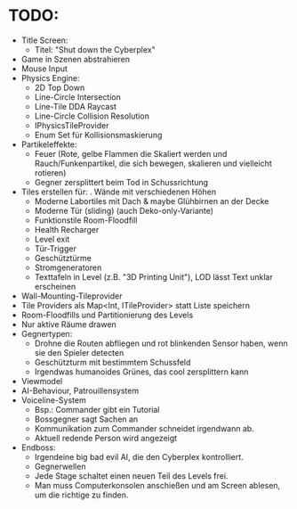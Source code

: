 # TODO:
- Title Screen:
	- Titel: "Shut down the Cyberplex"
- Game in Szenen abstrahieren
- Mouse Input
- Physics Engine:
	- 2D Top Down
	- Line-Circle Intersection
	- Line-Tile DDA Raycast
	- Line-Circle Collision Resolution
	- IPhysicsTileProvider
	- Enum Set für Kollisionsmaskierung
- Partikeleffekte:
	- Feuer (Rote, gelbe Flammen die Skaliert werden und Rauch/Funkenpartikel, die sich bewegen, skalieren und vielleicht rotieren)
	- Gegner zersplittert beim Tod in Schussrichtung
- Tiles erstellen für:
	. Wände mit verschiedenen Höhen
	- Moderne Labortiles mit Dach & maybe Glühbirnen an der Decke
	- Moderne Tür (sliding) (auch Deko-only-Variante)
	- Funktionstile Room-Floodfill
	- Health Recharger
	- Level exit
	- Tür-Trigger
	- Geschütztürme
	- Stromgeneratoren
	- Texttafeln in Level (z.B. "3D Printing Unit"), LOD lässt Text unklar erscheinen
- Wall-Mounting-Tileprovider
- Tile Providers als Map<Int, ITileProvider> statt Liste speichern
- Room-Floodfills und Partitionierung des Levels
- Nur aktive Räume drawen
- Gegnertypen:
	- Drohne die Routen abfliegen und rot blinkenden Sensor haben, wenn sie den Spieler detecten
	- Geschützturm mit bestimmtem Schussfeld
	- Irgendwas humanoides Grünes, das cool zersplittern kann
- Viewmodel
- AI-Behaviour, Patrouillensystem
- Voiceline-System
	- Bsp.: Commander gibt ein Tutorial 
	- Bossgegner sagt Sachen an
	- Kommunikation zum Commander schneidet irgendwann ab.
	- Aktuell redende Person wird angezeigt
- Endboss: 
	- Irgendeine big bad evil AI, die den Cyberplex kontrolliert.
	- Gegnerwellen
	- Jede Stage schaltet einen neuen Teil des Levels frei.
	- Man muss Computerkonsolen anschießen und am Screen ablesen, um die richtige zu finden.

